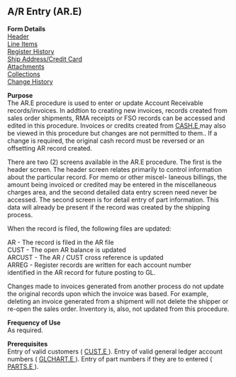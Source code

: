 ##  A/R Entry (AR.E)

<PageHeader />

**Form Details**  
[ Header ](AR-E-1/README.md)   
[ Line Items ](AR-E-2/README.md)   
[ Register History ](AR-E-3/README.md)   
[ Ship Address/Credit Card ](AR-E-4/README.md)   
[ Attachments ](AR-E-5/README.md)   
[ Collections ](AR-E-6/README.md)   
[ Change History ](AR-E-7/README.md)   

**Purpose**  
The AR.E procedure is used to enter or update Account Receivable records/invoices. In addtion to creating new invoices, records created from sales order shipments, RMA receipts or FSO records can be accessed and edited in this procedure. Invoices or credits created from [ CASH.E ](../CASH-E/README.md) may also be viewed in this procedure but changes are not permitted to them.. If a change is required, the original cash record must be reversed or an offsetting AR record created.   
  
There are two (2) screens available in the AR.E procedure. The first is the
header screen. The header screen relates primarily to control information
about the particular record. For memo or other miscel- laneous billings, the
amount being invoiced or credited may be entered in the miscellaneous charges
area, and the second detailed data entry screen need never be accessed. The
second screen is for detail entry of part information. This data will already
be present if the record was created by the shipping process.  
  
When the record is filed, the following files are updated:  
  
AR - The record is filed in the AR file  
CUST - The open AR balance is updated  
ARCUST - The AR / CUST cross reference is updated  
ARREG - Register records are written for each account number  
identified in the AR record for future posting to GL.  
  
Changes made to invoices generated from another process do not update the
original records upon which the invoice was based. For example, deleting an
invoice generated from a shipment will not delete the shipper or re-open the
sales order. Inventory is, also, not updated from this procedure.

**Frequency of Use**  
As required.

**Prerequisites**  
Entry of valid customers ( [ CUST.E ](../CUST-E/README.md) ). Entry of valid general ledger account numbers ( [ GLCHART.E ](../../../GL-OVERVIEW/GL-ENTRY/GLCHART-E/README.md) ). Entry of part numbers if they are to entered ( [ PARTS.E ](PARTS-E/README.md) ). 

<badge text= "Version 8.10.57" vertical="middle" />

<PageFooter />